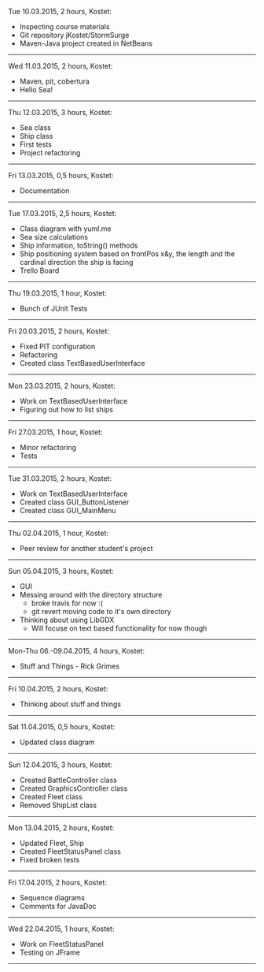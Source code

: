 Tue 10.03.2015, 2 hours, Kostet:
* Inspecting course materials
* Git repository jKostet/StormSurge
* Maven-Java project created in NetBeans

***

Wed 11.03.2015, 2 hours, Kostet:
* Maven, pit, cobertura
* Hello Sea!

***

Thu 12.03.2015, 3 hours, Kostet:
* Sea class
* Ship class
* First tests
* Project refactoring

***

Fri 13.03.2015, 0,5 hours, Kostet:
* Documentation

***

Tue 17.03.2015, 2,5 hours, Kostet:
* Class diagram with yuml.me
* Sea size calculations
* Ship information, toString() methods
* Ship positioning system based on frontPos x&y, 
  the length and the cardinal direction the ship is facing
* Trello Board

***

Thu 19.03.2015, 1 hour, Kostet:
* Bunch of JUnit Tests

***

Fri 20.03.2015, 2 hours, Kostet:
* Fixed PIT configuration
* Refactoring
* Created class TextBasedUserInterface

***

Mon 23.03.2015, 2 hours, Kostet:
* Work on TextBasedUserInterface
* Figuring out how to list ships

***

Fri 27.03.2015, 1 hour, Kostet:
* Minor refactoring
* Tests

***

Tue 31.03.2015, 2 hours, Kostet:
* Work on TextBasedUserInterface
* Created class GUI_ButtonListener
* Created class GUI_MainMenu

***

Thu 02.04.2015, 1 hour, Kostet:
* Peer review for another student's project

***

Sun 05.04.2015, 3 hours, Kostet:
* GUI
* Messing around with the directory structure
  * broke travis for now :(
  * git revert moving code to it's own directory
* Thinking about using LibGDX
  * Will focuse on text based functionality for now though

***

Mon-Thu 06.-09.04.2015, 4 hours, Kostet:
* Stuff and Things - Rick Grimes

***

Fri 10.04.2015, 2 hours, Kostet:
* Thinking about stuff and things

***

Sat 11.04.2015, 0,5 hours, Kostet:
* Updated class diagram

***

Sun 12.04.2015, 3 hours, Kostet:
* Created BattleController class
* Created GraphicsController class
* Created Fleet class
* Removed ShipList class

***

Mon 13.04.2015, 2 hours, Kostet:
* Updated Fleet, Ship
* Created FleetStatusPanel class
* Fixed broken tests

***

Fri 17.04.2015, 2 hours, Kostet:
* Sequence diagrams
* Comments for JavaDoc

***

Wed 22.04.2015, 1 hours, Kostet:
* Work on FleetStatusPanel
* Testing on JFrame

***




